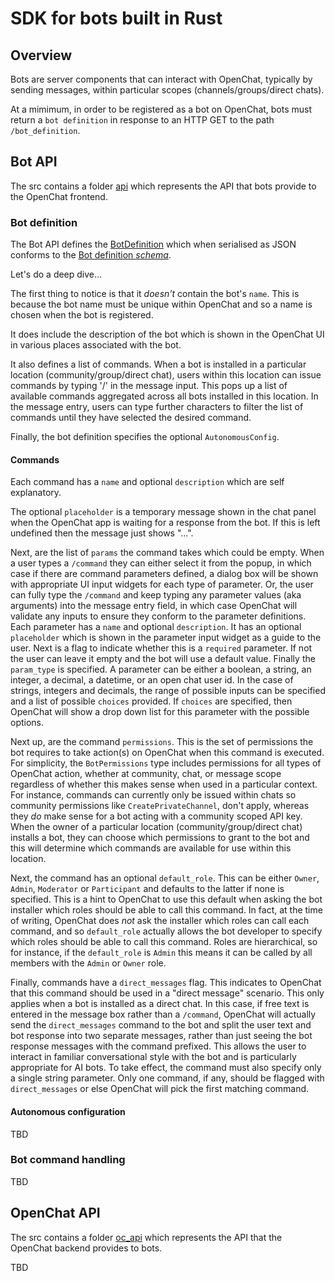 # SDK for bots built in Rust

## Overview

Bots are server components that can interact with OpenChat, typically by sending messages, within particular scopes (channels/groups/direct chats).

At a mimimum, in order to be registered as a bot on OpenChat, bots must return a `bot definition` in response to an HTTP GET to the path `/bot_definition`.

## Bot API

The src contains a folder [api](./src/api/) which represents the API that bots provide to the OpenChat frontend.

### Bot definition

The Bot API defines the [BotDefinition](./src/api/definition.rs) which when serialised as JSON conforms to the [Bot definition _schema_](<(../../schema/bot_schema.json)>).

Let's do a deep dive...

The first thing to notice is that it _doesn't_ contain the bot's `name`. This is because the bot name must be unique within OpenChat and so a name is chosen when the bot is registered.

It does include the description of the bot which is shown in the OpenChat UI in various places associated with the bot.

It also defines a list of commands. When a bot is installed in a particular location (community/group/direct chat), users within this location can issue commands by typing '/' in the message input. This pops up a list of available commands aggregated across all bots installed in this location. In the message entry, users can type further characters to filter the list of commands until they have selected the desired command.

Finally, the bot definition specifies the optional `AutonomousConfig`.

#### Commands

Each command has a `name` and optional `description` which are self explanatory.

The optional `placeholder` is a temporary message shown in the chat panel when the OpenChat app is waiting for a response from the bot. If this is left undefined then the message just shows "...".

Next, are the list of `params` the command takes which could be empty. When a user types a `/command` they can either select it from the popup, in which case if there are command parameters defined, a dialog box will be shown with appropriate UI input widgets for each type of parameter. Or, the user can fully type the `/command` and keep typing any parameter values (aka arguments) into the message entry field, in which case OpenChat will validate any inputs to ensure they conform to the parameter definitions. Each parameter has a `name` and optional `description`. It has an optional `placeholder` which is shown in the parameter input widget as a guide to the user. Next is a flag to indicate whether this is a `required` parameter. If not the user can leave it empty and the bot will use a default value. Finally the `param_type` is specified. A parameter can be either a boolean, a string, an integer, a decimal, a datetime, or an open chat user id. In the case of strings, integers and decimals, the range of possible inputs can be specified and a list of possible `choices` provided. If `choices` are specified, then OpenChat will show a drop down list for this parameter with the possible options.

Next up, are the command `permissions`. This is the set of permissions the bot requires to take action(s) on OpenChat when this command is executed. For simplicity, the `BotPermissions` type includes permissions for all types of OpenChat action, whether at community, chat, or message scope regardless of whether this makes sense when used in a particular context. For instance, commands can currently only be issued within chats so community permissions like `CreatePrivateChannel`, don't apply, whereas they _do_ make sense for a bot acting with a community scoped API key. When the owner of a particular location (community/group/direct chat) installs a bot, they can choose which permissions to grant to the bot and this will determine which commands are available for use within this location.

Next, the command has an optional `default_role`. This can be either `Owner`, `Admin`, `Moderator` or `Participant` and defaults to the latter if none is specified. This is a hint to OpenChat to use this default when asking the bot installer which roles should be able to call this command. In fact, at the time of writing, OpenChat does _not_ ask the installer which roles can call each command, and so `default_role` actually allows the bot developer to specify which roles should be able to call this command. Roles are hierarchical, so for instance, if the `default_role` is `Admin` this means it can be called by all members with the `Admin` or `Owner` role.

Finally, commands have a `direct_messages` flag. This indicates to OpenChat that this command should be used in a "direct message" scenario. This only applies when a bot is installed as a direct chat. In this case, if free text is entered in the message box rather than a `/command`, OpenChat will actually send the `direct_messages` command to the bot and split the user text and bot response into two separate messages, rather than just seeing the bot response messages with the command prefixed. This allows the user to interact in familiar conversational style with the bot and is particularly appropriate for AI bots. To take effect, the command must also specify only a single string parameter. Only one command, if any, should be flagged with `direct_messages` or else OpenChat will pick the first matching command.

#### Autonomous configuration

TBD

### Bot command handling

TBD

## OpenChat API

The src contains a folder [oc_api](./src/api/) which represents the API that the OpenChat backend provides to bots.

TBD
